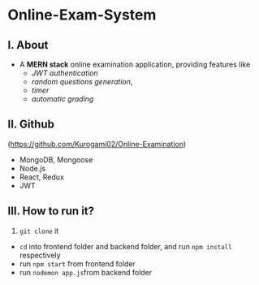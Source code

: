 # Online-Exam-System


## I. About

- A **MERN stack** online examination application, providing features like 
    - *JWT authentication*
    - *random questions generation*,
    - *timer* 
    - *automatic grading*


## II.  Github

(https://github.com/Kurogami02/Online-Examination)

- MongoDB, Mongoose
- Node.js
- React, Redux
- JWT


## III. How to run it?

1. `git clone` it
- `cd` into frontend folder and backend folder, and run `npm install` respectively
- run `npm start` from frontend folder
- run `nodemon app.js`from backend folder
